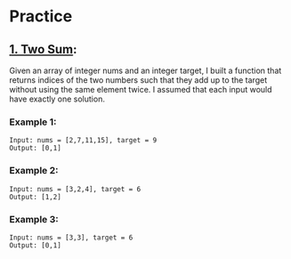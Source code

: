 # Practice

## [1. Two Sum](https://leetcode.com/problems/two-sum/):
Given an array of integer nums and an integer target, I built a function that returns indices of the two numbers such that they add up to the target without using the same element twice. I assumed that each input would have exactly one solution.

### Example 1:
    
    Input: nums = [2,7,11,15], target = 9
    Output: [0,1]
    
### Example 2:
    
    Input: nums = [3,2,4], target = 6
    Output: [1,2]
    
### Example 3:
    
    Input: nums = [3,3], target = 6
    Output: [0,1]

